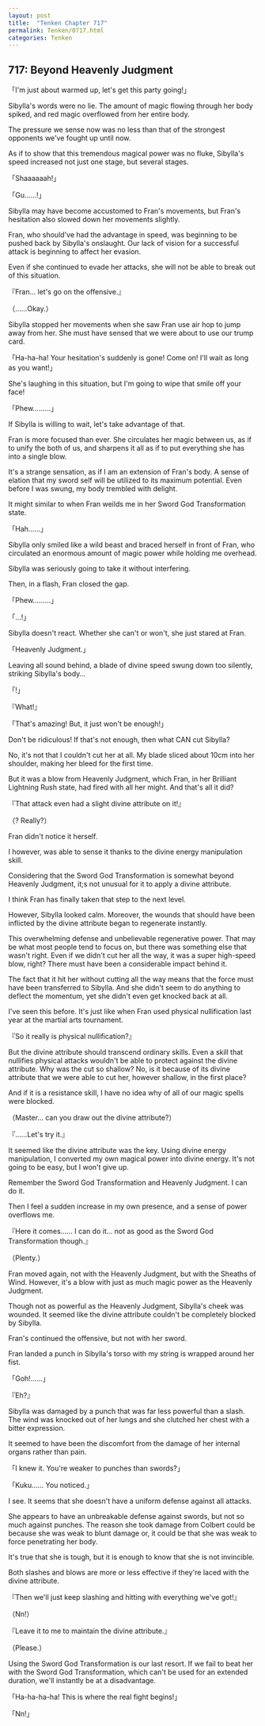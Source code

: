 ```yaml
---
layout: post
title:  "Tenken Chapter 717"
permalink: Tenken/0717.html
categories: Tenken
---
```

<h2 id="ch717">717: Beyond Heavenly Judgment</h2>

<p>「I'm just about warmed up, let's get this party going!」</p>

<p>Sibylla's words were no lie. The amount of magic flowing through her body spiked, and red magic overflowed from her entire body.</p>

<p>The pressure we sense now was no less than that of the strongest opponents we've fought up until now.</p>

<p>As if to show that this tremendous magical power was no fluke, Sibylla's speed increased not just one stage, but several stages.</p>

<p>「Shaaaaaah!」</p>
<p>「Gu……!」</p>

<p>Sibylla may have become accustomed to Fran's movements, but Fran's hesitation also slowed down her movements slightly.</p>

<p>Fran, who should've had the advantage in speed, was beginning to be pushed back by Sibylla's onslaught. Our lack of vision for a successful attack is beginning to affect her evasion.</p>

<p>Even if she continued to evade her attacks, she will not be able to break out of this situation.</p>

<p>『Fran… let's go on the offensive.』</p>
<p>（……Okay.）</p>

<p>Sibylla stopped her movements when she saw Fran use air hop to jump away from her. She must have sensed that we were about to use our trump card.</p>

<p>「Ha-ha-ha! Your hesitation's suddenly is gone! Come on! I'll wait as long as you want!」</p>

<p>She's laughing in this situation, but I'm going to wipe that smile off your face!</p>

<p>「Phew………」</p>

<p>If Sibylla is willing to wait, let's take advantage of that.</p>

<p>Fran is more focused than ever. She circulates her magic between us, as if to unify the both of us, and sharpens it all as if to put everything she has into a single blow.</p>

<p>It's a strange sensation, as if I am an extension of Fran's body. A sense of elation that my sword self will be utilized to its maximum potential. Even before I was swung, my body trembled with delight.</p>

<p>It might similar to when Fran weilds me in her Sword God Transformation state.</p>

<p>「Hah……」</p>

<p>Sibylla only smiled like a wild beast and braced herself in front of Fran, who circulated an enormous amount of magic power while holding me overhead.</p>

<p>Sibylla was seriously going to take it without interfering.</p>

<p>Then, in a flash, Fran closed the gap.</p>

<p>「Phew………」</p>
<p>「…!」</p>

<p>Sibylla doesn't react. Whether she can't or won't, she just stared at Fran.</p>

<p>「Heavenly Judgment.」</p>

<p>Leaving all sound behind, a blade of divine speed swung down too silently, striking Sibylla's body…</p>

<p>「!」</p>
<p>『What!』</p>
<p>「That's amazing! But, it just won't be enough!」</p>

<p>Don't be ridiculous! If that's not enough, then what CAN cut Sibylla?</p>

<p>No, it's not that I couldn't cut her at all. My blade sliced about 10cm into her shoulder, making her bleed for the first time.</p>

<p>But it was a blow from Heavenly Judgment, which Fran, in her Brilliant Lightning Rush state, had fired with all her might. And that's all it did?</p>

<p>『That attack even had a slight divine attribute on it!』</p>
<p>（? Really?）</p>

<p>Fran didn't notice it herself.</p>

<p>I however, was able to sense it thanks to the divine energy manipulation skill.</p>

<p>Considering that the Sword God Transformation is somewhat beyond Heavenly Judgment, it;s not unusual for it to apply a divine attribute.</p>

<p>I think Fran has finally taken that step to the next level.</p>

<p>However, Sibylla looked calm. Moreover, the wounds that should have been inflicted by the divine attribute began to regenerate instantly.</p>

<p>This overwhelming defense and unbelievable regenerative power. That may be what most people tend to focus on, but there was something else that wasn't right. Even if we didn't cut her all the way, it was a super high-speed blow, right? There must have been a considerable impact behind it.</p>

<p>The fact that it hit her without cutting all the way means that the force must have been transferred to Sibylla. And she didn't seem to do anything to deflect the momentum, yet she didn't even get knocked back at all.</p>

<p>I've seen this before. It's just like when Fran used physical nullification last year at the martial arts tournament.</p>

<p>『So it really is physical nullification?』</p>

<p>But the divine attribute should transcend ordinary skills. Even a skill that nullifies physical attacks wouldn't be able to protect against the divine attribute. Why was the cut so shallow? No, is it because of its divine attribute that we were able to cut her, however shallow, in the first place?</p>

<p>And if it is a resistance skill, I have no idea why of all of our magic spells were blocked.</p>

<p>（Master… can you draw out the divine attribute?）</p>
<p>『……Let's try it.』</p>

<p>It seemed like the divine attribute was the key. Using divine energy manipulation, I converted my own magical power into divine energy. It's not going to be easy, but I won't give up.</p>

<p>Remember the Sword God Transformation and Heavenly Judgment. I can do it.</p>

<p>Then I feel a sudden increase in my own presence, and a sense of power overflows me.</p>

<p>『Here it comes…… I can do it… not as good as the Sword God Transformation though.』</p>
<p>（Plenty.）</p>

<p>Fran moved again, not with the Heavenly Judgment, but with the Sheaths of Wind. However, it's a blow with just as much magic power as the Heavenly Judgment.</p>

<p>Though not as powerful as the Heavenly Judgment, Sibylla's cheek was wounded. It seemed like the divine attribute couldn't be completely blocked by Sibylla.</p>

<p>Fran's continued the offensive, but not with her sword.</p>

<p>Fran landed a punch in Sibylla's torso with my string is wrapped around her fist.</p>

<p>「Goh!……」</p>
<p>『Eh?』</p>

<p>Sibylla was damaged by a punch that was far less powerful than a slash. The wind was knocked out of her lungs and she clutched her chest with a bitter expression.</p>

<p>It seemed to have been the discomfort from the damage of her internal organs rather than pain.</p>

<p>「I knew it. You're weaker to punches than swords?」</p>
<p>「Kuku…… You noticed.」</p>

<p>I see. It seems that she doesn't have a uniform defense against all attacks.</p>

<p>She appears to have an unbreakable defense against swords, but not so much against punches. The reason she took damage from Colbert could be because she was weak to blunt damage or, it could be that she was weak to force penetrating her body.</p>

<p>It's true that she is tough, but it is enough to know that she is not invincible.</p>

<p>Both slashes and blows are more or less effective if they're laced with the divine attribute.</p>

<p>『Then we'll just keep slashing and hitting with everything we've got!』</p>
<p>（Nn!）</p>
<p>『Leave it to me to maintain the divine attribute.』</p>
<p>（Please.）</p>

<p>Using the Sword God Transformation is our last resort. If we fail to beat her with the Sword God Transformation, which can't be used for an extended duration, we'll instantly be at a disadvantage.</p>

<p>「Ha-ha-ha-ha! This is where the real fight begins!」</p>
<p>「Nn!」</p>



